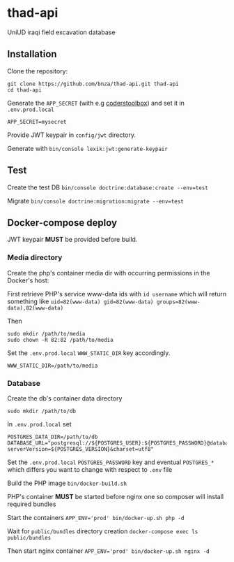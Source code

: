# thad-api

UniUD iraqi field excavation database

## Installation

Clone the repository:

```shell
git clone https://github.com/bnza/thad-api.git thad-api
cd thad-api
```

Generate the ```APP_SECRET``` (with e.g [coderstoolbox](https://coderstoolbox.online/toolbox/generate-symfony-secret)) and set it in ```.env.prod.local```

```shell
APP_SECRET=mysecret
```

Provide JWT keypair in ```config/jwt``` directory. 

Generate with ```bin/console lexik:jwt:generate-keypair```


## Test

Create the test DB ```bin/console doctrine:database:create --env=test```

Migrate ```bin/console doctrine:migration:migrate --env=test```

## Docker-compose deploy

JWT keypair **MUST** be provided before build.

### Media directory

Create the php's container media dir with occurring permissions in the Docker's host: 

First retrieve PHP's service www-data ids with ```id username``` which will return something like ```uid=82(www-data) gid=82(www-data) groups=82(www-data),82(www-data)```

Then 
```shell
sudo mkdir /path/to/media
sudo chown -R 82:82 /path/to/media
```

Set the ```.env.prod.local``` ```WWW_STATIC_DIR``` key accordingly.

```shell
WWW_STATIC_DIR=/path/to/media
```

### Database

Create the db's container data directory

```shell
sudo mkdir /path/to/db
```

In ```.env.prod.local``` set 

```shell
POSTGRES_DATA_DIR=/path/to/db
DATABASE_URL="postgresql://${POSTGRES_USER}:${POSTGRES_PASSWORD}@database:5432/${POSTGRES_DB}?serverVersion=${POSTGRES_VERSION}&charset=utf8"
```

Set the ```.env.prod.local``` ```POSTGRES_PASSWORD``` key and eventual ```POSTGRES_*``` which differs you want to change with respect 
to ```.env``` file

Build the PHP image ```bin/docker-build.sh```

PHP's container **MUST** be started before nginx one so composer will install required bundles

Start the containers ```APP_ENV='prod' bin/docker-up.sh php -d```

Wait for ```public/bundles``` directory creation ```docker-compose exec ls public/bundles```
 
Then start nginx container ```APP_ENV='prod' bin/docker-up.sh nginx -d```



